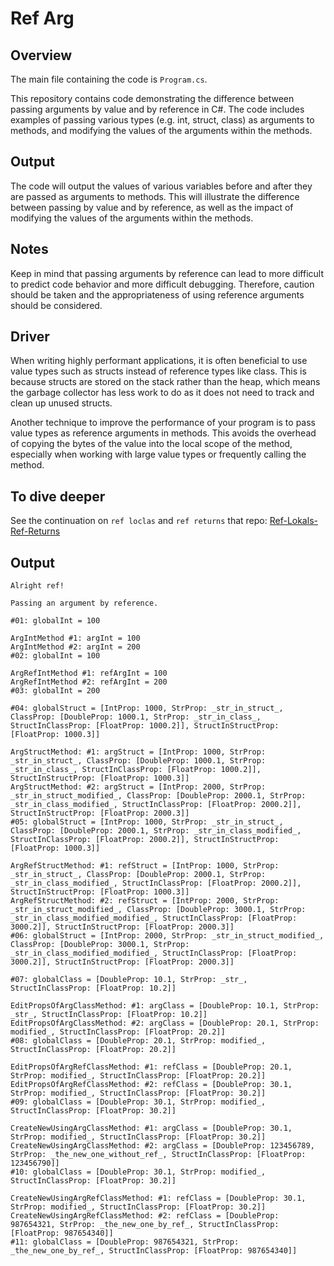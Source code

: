 # Ref Arg

## Overview

The main file containing the code is `Program.cs`.

This repository contains code demonstrating the difference between passing arguments by value and by reference in C#. The code includes examples of passing various types (e.g. int, struct, class) as arguments to methods, and modifying the values of the arguments within the methods.

## Output
The code will output the values of various variables before and after they are passed as arguments to methods. This will illustrate the difference between passing by value and by reference, as well as the impact of modifying the values of the arguments within the methods.

## Notes
Keep in mind that passing arguments by reference can lead to more difficult to predict code behavior and more difficult debugging. Therefore, caution should be taken and the appropriateness of using reference arguments should be considered.

## Driver
When writing highly performant applications, it is often beneficial to use value types such as structs instead of reference types like class. This is because structs are stored on the stack rather than the heap, which means the garbage collector has less work to do as it does not need to track and clean up unused structs.

Another technique to improve the performance of your program is to pass value types as reference arguments in methods. This avoids the overhead of copying the bytes of the value into the local scope of the method, especially when working with large value types or frequently calling the method.

## To dive deeper
See the continuation on `ref loclas` and `ref returns` that repo: [Ref-Lokals-Ref-Returns](https://github.com/ArturWincenciak/Ref-Lokals-Ref-Returns)

## Output

```
Alright ref!

Passing an argument by reference.

#01: globalInt = 100

ArgIntMethod #1: argInt = 100
ArgIntMethod #2: argInt = 200
#02: globalInt = 100

ArgRefIntMethod #1: refArgInt = 100
ArgRefIntMethod #2: refArgInt = 200
#03: globalInt = 200

#04: globalStruct = [IntProp: 1000, StrProp: _str_in_struct_, ClassProp: [DoubleProp: 1000.1, StrProp: _str_in_class_, StructInClassProp: [FloatProp: 1000.2]], StructInStructProp: [FloatProp: 1000.3]]

ArgStructMethod: #1: argStruct = [IntProp: 1000, StrProp: _str_in_struct_, ClassProp: [DoubleProp: 1000.1, StrProp: _str_in_class_, StructInClassProp: [FloatProp: 1000.2]], StructInStructProp: [FloatProp: 1000.3]]
ArgStructMethod: #2: argStruct = [IntProp: 2000, StrProp: _str_in_struct_modified_, ClassProp: [DoubleProp: 2000.1, StrProp: _str_in_class_modified_, StructInClassProp: [FloatProp: 2000.2]], StructInStructProp: [FloatProp: 2000.3]]
#05: globalStruct = [IntProp: 1000, StrProp: _str_in_struct_, ClassProp: [DoubleProp: 2000.1, StrProp: _str_in_class_modified_, StructInClassProp: [FloatProp: 2000.2]], StructInStructProp: [FloatProp: 1000.3]]

ArgRefStructMethod: #1: refStruct = [IntProp: 1000, StrProp: _str_in_struct_, ClassProp: [DoubleProp: 2000.1, StrProp: _str_in_class_modified_, StructInClassProp: [FloatProp: 2000.2]], StructInStructProp: [FloatProp: 1000.3]]
ArgRefStructMethod: #2: refStruct = [IntProp: 2000, StrProp: _str_in_struct_modified_, ClassProp: [DoubleProp: 3000.1, StrProp: _str_in_class_modified_modified_, StructInClassProp: [FloatProp: 3000.2]], StructInStructProp: [FloatProp: 2000.3]]
#06: globalStruct = [IntProp: 2000, StrProp: _str_in_struct_modified_, ClassProp: [DoubleProp: 3000.1, StrProp: _str_in_class_modified_modified_, StructInClassProp: [FloatProp: 3000.2]], StructInStructProp: [FloatProp: 2000.3]]

#07: globalClass = [DoubleProp: 10.1, StrProp: _str_, StructInClassProp: [FloatProp: 10.2]]

EditPropsOfArgClassMethod: #1: argClass = [DoubleProp: 10.1, StrProp: _str_, StructInClassProp: [FloatProp: 10.2]]
EditPropsOfArgClassMethod: #2: argClass = [DoubleProp: 20.1, StrProp: modified_, StructInClassProp: [FloatProp: 20.2]]
#08: globalClass = [DoubleProp: 20.1, StrProp: modified_, StructInClassProp: [FloatProp: 20.2]]

EditPropsOfArgRefClassMethod: #1: refClass = [DoubleProp: 20.1, StrProp: modified_, StructInClassProp: [FloatProp: 20.2]]
EditPropsOfArgRefClassMethod: #2: refClass = [DoubleProp: 30.1, StrProp: modified_, StructInClassProp: [FloatProp: 30.2]]
#09: globalClass = [DoubleProp: 30.1, StrProp: modified_, StructInClassProp: [FloatProp: 30.2]]

CreateNewUsingArgClassMethod: #1: argClass = [DoubleProp: 30.1, StrProp: modified_, StructInClassProp: [FloatProp: 30.2]]
CreateNewUsingArgClassMethod: #2: argClass = [DoubleProp: 123456789, StrProp: _the_new_one_without_ref_, StructInClassProp: [FloatProp: 123456790]]
#10: globalClass = [DoubleProp: 30.1, StrProp: modified_, StructInClassProp: [FloatProp: 30.2]]

CreateNewUsingArgRefClassMethod: #1: refClass = [DoubleProp: 30.1, StrProp: modified_, StructInClassProp: [FloatProp: 30.2]]
CreateNewUsingArgRefClassMethod: #2: refClass = [DoubleProp: 987654321, StrProp: _the_new_one_by_ref_, StructInClassProp: [FloatProp: 987654340]]
#11: globalClass = [DoubleProp: 987654321, StrProp: _the_new_one_by_ref_, StructInClassProp: [FloatProp: 987654340]]
```
